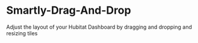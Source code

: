 # Smartly-Drag-And-Drop
Adjust the layout of your Hubitat Dashboard by dragging and dropping and resizing tiles
